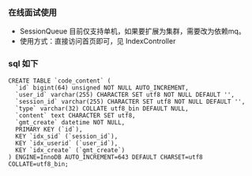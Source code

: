 

### 在线面试使用
* SessionQueue 目前仅支持单机，如果要扩展为集群，需要改为依赖mq。
* 使用方式：直接访问首页即可，见 IndexController

### sql 如下
```
CREATE TABLE `code_content` (
  `id` bigint(64) unsigned NOT NULL AUTO_INCREMENT,
  `user_id` varchar(255) CHARACTER SET utf8 NOT NULL DEFAULT '',
  `session_id` varchar(255) CHARACTER SET utf8 NOT NULL DEFAULT '',
  `type` varchar(32) COLLATE utf8_bin DEFAULT NULL,
  `content` text CHARACTER SET utf8,
  `gmt_create` datetime NOT NULL,
  PRIMARY KEY (`id`),
  KEY `idx_sid` (`session_id`),
  KEY `idx_userid` (`user_id`),
  KEY `idx_create` (`gmt_create`)
) ENGINE=InnoDB AUTO_INCREMENT=643 DEFAULT CHARSET=utf8 COLLATE=utf8_bin;
```